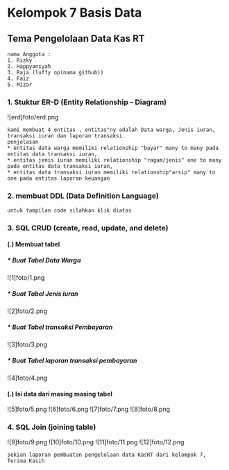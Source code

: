 # Kelompok 7 Basis Data 

## Tema Pengelolaan Data Kas RT

```
nama Anggota :
1. Rizky
2. Happyansyah
3. Raja (luffy op(nama github))
4. Faiz
5. Mizar

```
### 1. Stuktur ER-D (Entity Relationship - Diagram)

![erd]foto/erd.png

```
kami membuat 4 entitas , entitas"ny adalah Data warga, Jenis iuran, transaksi iuran dan laporan transaksi.
penjelasan
* entitas data warga memiliki relationship "bayar" many to many pada entitas data transaksi iuran,
* entitas jenis iuran memiliki relationship "ragam/jenis" one to many pada entitas data transaksi iuran,
* entitas data transaksi iuran memiliki relationship"arsip" many to one pada entitas laporan keuangan 

```
### 2. membuat DDL (Data Definition Language)

```
untuk tampilan code silahkan klik diatas

```
### 3. SQL CRUD (create, read, update, and delete)

#### (.) Membuat tabel

##### * Buat Tabel Data Warga

![1]foto/1.png

##### * Buat Tabel Jenis iuran

![2]foto/2.png

##### * Buat Tabel transaksi Pembayaran

![3]foto/3.png

##### * Buat Tabel laporan transaksi pembayaran

![4]foto/4.png

#### (.) Isi data dari masing masing tabel


![5]foto/5.png
![6]foto/6.png
![7]foto/7.png
![8]foto/8.png


### 4. SQL Join (joining table)


![9]foto/9.png
![10]foto/10.png
![11]foto/11.png
![12]foto/12.png

```
sekian laporan pembuatan pengelolaan data KasRT dari kelompok 7, 
Terima Kasih

```